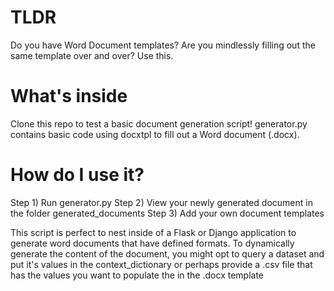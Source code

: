# TLDR
Do you have Word Document templates? Are you mindlessly filling out the same template over and over? Use this. 

# What's inside
Clone this repo to test a basic document generation script! generator.py contains basic code using docxtpl to fill out a Word document (.docx). 

# How do I use it?
Step 1) Run generator.py
Step 2) View your newly generated document in the folder generated_documents
Step 3) Add your own document templates

This script is perfect to nest inside of a Flask or Django application to generate word documents that have defined formats. To dynamically 
generate the content of the document, you might opt to query a dataset and put it's values in the context_dictionary or perhaps
provide a .csv file that has the values you want to populate the in the .docx template
